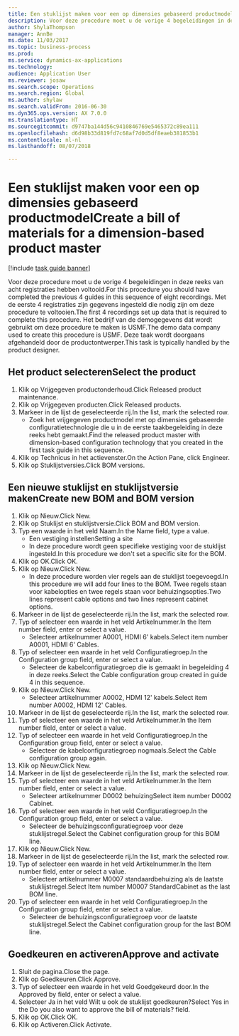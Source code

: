 ```yaml
--- 
title: Een stuklijst maken voor een op dimensies gebaseerd productmodel
description: Voor deze procedure moet u de vorige 4 begeleidingen in deze reeks van acht registraties hebben voltooid.
author: ShylaThompson
manager: AnnBe
ms.date: 11/03/2017
ms.topic: business-process
ms.prod: 
ms.service: dynamics-ax-applications
ms.technology: 
audience: Application User
ms.reviewer: josaw
ms.search.scope: Operations
ms.search.region: Global
ms.author: shylaw
ms.search.validFrom: 2016-06-30
ms.dyn365.ops.version: AX 7.0.0
ms.translationtype: HT
ms.sourcegitcommit: d9747ba144d56c9410846769e5465372c89ea111
ms.openlocfilehash: d6d98b33d819fd7c68af7d0d5df8eaeb381853b1
ms.contentlocale: nl-nl
ms.lasthandoff: 08/07/2018

---
```

# <a name="create-a-bill-of-materials-for-a-dimension-based-product-master"></a><span data-ttu-id="e0da0-103">Een stuklijst maken voor een op dimensies gebaseerd productmodel</span><span class="sxs-lookup"><span data-stu-id="e0da0-103">Create a bill of materials for a dimension-based product master</span></span>

[!include [task guide banner](../../includes/task-guide-banner.md)]

<span data-ttu-id="e0da0-104">Voor deze procedure moet u de vorige 4 begeleidingen in deze reeks van acht registraties hebben voltooid.</span><span class="sxs-lookup"><span data-stu-id="e0da0-104">For this procedure you should have completed the previous 4 guides in this sequence of eight recordings.</span></span> <span data-ttu-id="e0da0-105">Met de eerste 4 registraties zijn gegevens ingesteld die nodig zijn om deze procedure te voltooien.</span><span class="sxs-lookup"><span data-stu-id="e0da0-105">The first 4 recordings set up data that is required to complete this procedure.</span></span> <span data-ttu-id="e0da0-106">Het bedrijf van de demogegevens dat wordt gebruikt om deze procedure te maken is USMF.</span><span class="sxs-lookup"><span data-stu-id="e0da0-106">The demo data company used to create this procedure is USMF.</span></span> <span data-ttu-id="e0da0-107">Deze taak wordt doorgaans afgehandeld door de productontwerper.</span><span class="sxs-lookup"><span data-stu-id="e0da0-107">This task is typically handled by the product designer.</span></span>


## <a name="select-the-product"></a><span data-ttu-id="e0da0-108">Het product selecteren</span><span class="sxs-lookup"><span data-stu-id="e0da0-108">Select the product</span></span>
1. <span data-ttu-id="e0da0-109">Klik op Vrijgegeven productonderhoud.</span><span class="sxs-lookup"><span data-stu-id="e0da0-109">Click Released product maintenance.</span></span>
2. <span data-ttu-id="e0da0-110">Klik op Vrijgegeven producten.</span><span class="sxs-lookup"><span data-stu-id="e0da0-110">Click Released products.</span></span>
3. <span data-ttu-id="e0da0-111">Markeer in de lijst de geselecteerde rij.</span><span class="sxs-lookup"><span data-stu-id="e0da0-111">In the list, mark the selected row.</span></span>
    * <span data-ttu-id="e0da0-112">Zoek het vrijgegeven productmodel met op dimensies gebaseerde configuratietechnologie die u in de eerste taakbegeleiding in deze reeks hebt gemaakt.</span><span class="sxs-lookup"><span data-stu-id="e0da0-112">Find the released product master with dimension-based configuration technology that you created in the first task guide in this sequence.</span></span>  
4. <span data-ttu-id="e0da0-113">Klik op Technicus in het actievenster.</span><span class="sxs-lookup"><span data-stu-id="e0da0-113">On the Action Pane, click Engineer.</span></span>
5. <span data-ttu-id="e0da0-114">Klik op Stuklijstversies.</span><span class="sxs-lookup"><span data-stu-id="e0da0-114">Click BOM versions.</span></span>

## <a name="create-new-bom-and-bom-version"></a><span data-ttu-id="e0da0-115">Een nieuwe stuklijst en stuklijstversie maken</span><span class="sxs-lookup"><span data-stu-id="e0da0-115">Create new BOM and BOM version</span></span>
1. <span data-ttu-id="e0da0-116">Klik op Nieuw.</span><span class="sxs-lookup"><span data-stu-id="e0da0-116">Click New.</span></span>
2. <span data-ttu-id="e0da0-117">Klik op Stuklijst en stuklijstversie.</span><span class="sxs-lookup"><span data-stu-id="e0da0-117">Click BOM and BOM version.</span></span>
3. <span data-ttu-id="e0da0-118">Typ een waarde in het veld Naam.</span><span class="sxs-lookup"><span data-stu-id="e0da0-118">In the Name field, type a value.</span></span>
    * <span data-ttu-id="e0da0-119">Een vestiging instellen</span><span class="sxs-lookup"><span data-stu-id="e0da0-119">Setting a site</span></span>  
    * <span data-ttu-id="e0da0-120">In deze procedure wordt geen specifieke vestiging voor de stuklijst ingesteld.</span><span class="sxs-lookup"><span data-stu-id="e0da0-120">In this procedure we don't set a specific site for the BOM.</span></span>  
4. <span data-ttu-id="e0da0-121">Klik op OK.</span><span class="sxs-lookup"><span data-stu-id="e0da0-121">Click OK.</span></span>
5. <span data-ttu-id="e0da0-122">Klik op Nieuw.</span><span class="sxs-lookup"><span data-stu-id="e0da0-122">Click New.</span></span>
    * <span data-ttu-id="e0da0-123">In deze procedure worden vier regels aan de stuklijst toegevoegd.</span><span class="sxs-lookup"><span data-stu-id="e0da0-123">In this procedure we will add four lines to the BOM.</span></span> <span data-ttu-id="e0da0-124">Twee regels staan voor kabelopties en twee regels staan voor behuizingsopties.</span><span class="sxs-lookup"><span data-stu-id="e0da0-124">Two lines represent cable options and two lines represent cabinet options.</span></span>  
6. <span data-ttu-id="e0da0-125">Markeer in de lijst de geselecteerde rij.</span><span class="sxs-lookup"><span data-stu-id="e0da0-125">In the list, mark the selected row.</span></span>
7. <span data-ttu-id="e0da0-126">Typ of selecteer een waarde in het veld Artikelnummer.</span><span class="sxs-lookup"><span data-stu-id="e0da0-126">In the Item number field, enter or select a value.</span></span>
    * <span data-ttu-id="e0da0-127">Selecteer artikelnummer A0001, HDMI 6' kabels.</span><span class="sxs-lookup"><span data-stu-id="e0da0-127">Select item number A0001, HDMI 6' Cables.</span></span>  
8. <span data-ttu-id="e0da0-128">Typ of selecteer een waarde in het veld Configuratiegroep.</span><span class="sxs-lookup"><span data-stu-id="e0da0-128">In the Configuration group field, enter or select a value.</span></span>
    * <span data-ttu-id="e0da0-129">Selecteer de kabelconfiguratiegroep die is gemaakt in begeleiding 4 in deze reeks.</span><span class="sxs-lookup"><span data-stu-id="e0da0-129">Select the Cable configuration group created in guide 4 in this sequence.</span></span>  
9. <span data-ttu-id="e0da0-130">Klik op Nieuw.</span><span class="sxs-lookup"><span data-stu-id="e0da0-130">Click New.</span></span>
    * <span data-ttu-id="e0da0-131">Selecteer artikelnummer A0002, HDMI 12' kabels.</span><span class="sxs-lookup"><span data-stu-id="e0da0-131">Select item number A0002, HDMI 12' Cables.</span></span>  
10. <span data-ttu-id="e0da0-132">Markeer in de lijst de geselecteerde rij.</span><span class="sxs-lookup"><span data-stu-id="e0da0-132">In the list, mark the selected row.</span></span>
11. <span data-ttu-id="e0da0-133">Typ of selecteer een waarde in het veld Artikelnummer.</span><span class="sxs-lookup"><span data-stu-id="e0da0-133">In the Item number field, enter or select a value.</span></span>
12. <span data-ttu-id="e0da0-134">Typ of selecteer een waarde in het veld Configuratiegroep.</span><span class="sxs-lookup"><span data-stu-id="e0da0-134">In the Configuration group field, enter or select a value.</span></span>
    * <span data-ttu-id="e0da0-135">Selecteer de kabelconfiguratiegroep nogmaals.</span><span class="sxs-lookup"><span data-stu-id="e0da0-135">Select the Cable configuration group again.</span></span>  
13. <span data-ttu-id="e0da0-136">Klik op Nieuw.</span><span class="sxs-lookup"><span data-stu-id="e0da0-136">Click New.</span></span>
14. <span data-ttu-id="e0da0-137">Markeer in de lijst de geselecteerde rij.</span><span class="sxs-lookup"><span data-stu-id="e0da0-137">In the list, mark the selected row.</span></span>
15. <span data-ttu-id="e0da0-138">Typ of selecteer een waarde in het veld Artikelnummer.</span><span class="sxs-lookup"><span data-stu-id="e0da0-138">In the Item number field, enter or select a value.</span></span>
    * <span data-ttu-id="e0da0-139">Selecteer artikelnummer D0002 behuizing</span><span class="sxs-lookup"><span data-stu-id="e0da0-139">Select item number D0002 Cabinet.</span></span>  
16. <span data-ttu-id="e0da0-140">Typ of selecteer een waarde in het veld Configuratiegroep.</span><span class="sxs-lookup"><span data-stu-id="e0da0-140">In the Configuration group field, enter or select a value.</span></span>
    * <span data-ttu-id="e0da0-141">Selecteer de behuizingsconfiguratiegroep voor deze stuklijstregel.</span><span class="sxs-lookup"><span data-stu-id="e0da0-141">Select the Cabinet configuration group for this BOM line.</span></span>  
17. <span data-ttu-id="e0da0-142">Klik op Nieuw.</span><span class="sxs-lookup"><span data-stu-id="e0da0-142">Click New.</span></span>
18. <span data-ttu-id="e0da0-143">Markeer in de lijst de geselecteerde rij.</span><span class="sxs-lookup"><span data-stu-id="e0da0-143">In the list, mark the selected row.</span></span>
19. <span data-ttu-id="e0da0-144">Typ of selecteer een waarde in het veld Artikelnummer.</span><span class="sxs-lookup"><span data-stu-id="e0da0-144">In the Item number field, enter or select a value.</span></span>
    * <span data-ttu-id="e0da0-145">Selecteer artikelnummer M0007 standaardbehuizing als de laatste stuklijstregel.</span><span class="sxs-lookup"><span data-stu-id="e0da0-145">Select Item number M0007 StandardCabinet as the last BOM line.</span></span>  
20. <span data-ttu-id="e0da0-146">Typ of selecteer een waarde in het veld Configuratiegroep.</span><span class="sxs-lookup"><span data-stu-id="e0da0-146">In the Configuration group field, enter or select a value.</span></span>
    * <span data-ttu-id="e0da0-147">Selecteer de behuizingsconfiguratiegroep voor de laatste stuklijstregel.</span><span class="sxs-lookup"><span data-stu-id="e0da0-147">Select the Cabinet configuration group for the last BOM line.</span></span>  

## <a name="approve-and-activate"></a><span data-ttu-id="e0da0-148">Goedkeuren en activeren</span><span class="sxs-lookup"><span data-stu-id="e0da0-148">Approve and activate</span></span>
1. <span data-ttu-id="e0da0-149">Sluit de pagina.</span><span class="sxs-lookup"><span data-stu-id="e0da0-149">Close the page.</span></span>
2. <span data-ttu-id="e0da0-150">Klik op Goedkeuren.</span><span class="sxs-lookup"><span data-stu-id="e0da0-150">Click Approve.</span></span>
3. <span data-ttu-id="e0da0-151">Typ of selecteer een waarde in het veld Goedgekeurd door.</span><span class="sxs-lookup"><span data-stu-id="e0da0-151">In the Approved by field, enter or select a value.</span></span>
4. <span data-ttu-id="e0da0-152">Selecteer Ja in het veld Wilt u ook de stuklijst goedkeuren?</span><span class="sxs-lookup"><span data-stu-id="e0da0-152">Select Yes in the Do you also want to approve the bill of materials? field.</span></span>
5. <span data-ttu-id="e0da0-153">Klik op OK.</span><span class="sxs-lookup"><span data-stu-id="e0da0-153">Click OK.</span></span>
6. <span data-ttu-id="e0da0-154">Klik op Activeren.</span><span class="sxs-lookup"><span data-stu-id="e0da0-154">Click Activate.</span></span>


